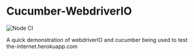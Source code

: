 # Cucumber-WebdriverIO
![Node CI](https://github.com/Christian-Budsworth/Cucumber-WebdriverIO/workflows/Node%20CI/badge.svg)

A quick demonstration of webdriverIO and cucumber being used to test the-internet.herokuapp.com
